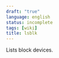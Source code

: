 ```yaml
---
draft: "true"
language: english
status: incomplete
tags: [wiki]
title: lsblk
---
```


Lists block devices.
